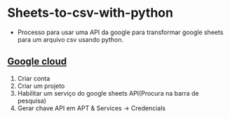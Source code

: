 # Sheets-to-csv-with-python
- Processo para usar uma API da google para transformar google sheets para um arquivo csv usando python.

## [Google cloud](https://console.cloud.google.com/welcome?project=teste-440014)

1. Criar conta
2. Criar um projeto
3. Habilitar um serviço do google sheets API(Procura na barra de pesquisa)
4. Gerar chave API em APT & Services -> Credencials

